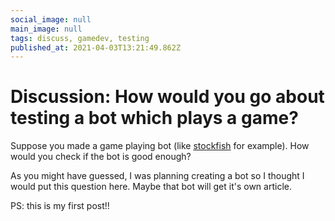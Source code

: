 ```yaml
---
social_image: null
main_image: null
tags: discuss, gamedev, testing
published_at: 2021-04-03T13:21:49.862Z
---
```


# Discussion: How would you go about testing a bot which plays a game?

Suppose you made a game playing bot (like [stockfish](https://stockfishchess.org/) for example). How would you check if the bot is good enough?

As you might have guessed, I was planning creating a bot so I thought I would put this question here. Maybe that bot will get it's own article.

PS: this is my first post!!